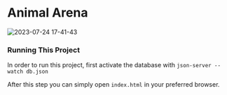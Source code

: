 # Animal Arena

![2023-07-24 17-41-43](https://github.com/maiyuzhe/Will-it-Kill-Me/assets/100047986/3dbc0c3a-ae08-4a74-b8a5-dde920a12ef8)


### Running This Project

In order to run this project, first activate the database with `json-server --watch db.json`

After this step you can simply open `index.html` in your preferred browser.
